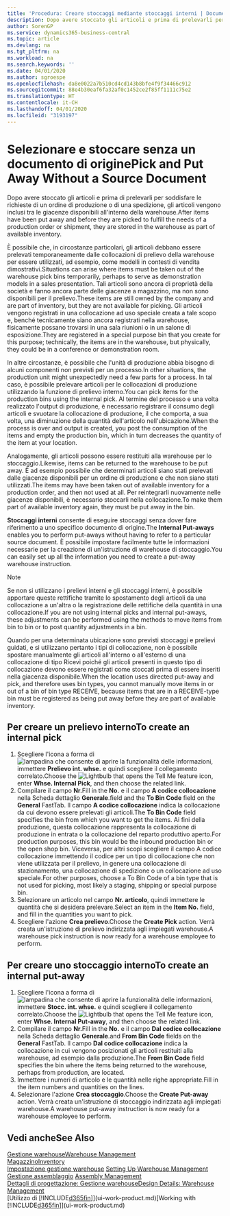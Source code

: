 ```yaml
---
title: 'Procedura: Creare stoccaggi mediante stoccaggi interni | Documenti Microsoft'
description: Dopo avere stoccato gli articoli e prima di prelevarli per soddisfare le richieste di un ordine di produzione o di una spedizione, gli articoli vengono inclusi tra le giacenze disponibili all'interno della warehouse.
author: SorenGP
ms.service: dynamics365-business-central
ms.topic: article
ms.devlang: na
ms.tgt_pltfrm: na
ms.workload: na
ms.search.keywords: ''
ms.date: 04/01/2020
ms.author: sgroespe
ms.openlocfilehash: da8e0022a7b510cd4cd143b8bfe4f9f34466c912
ms.sourcegitcommit: 88e4b30eaf6fa32af0c1452ce2f85ff1111c75e2
ms.translationtype: HT
ms.contentlocale: it-CH
ms.lasthandoff: 04/01/2020
ms.locfileid: "3193197"
---
```

# <a name="pick-and-put-away-without-a-source-document"></a><span data-ttu-id="2e82d-103">Selezionare e stoccare senza un documento di origine</span><span class="sxs-lookup"><span data-stu-id="2e82d-103">Pick and Put Away Without a Source Document</span></span>
<span data-ttu-id="2e82d-104">Dopo avere stoccato gli articoli e prima di prelevarli per soddisfare le richieste di un ordine di produzione o di una spedizione, gli articoli vengono inclusi tra le giacenze disponibili all'interno della warehouse.</span><span class="sxs-lookup"><span data-stu-id="2e82d-104">After items have been put away and before they are picked to fulfill the needs of a production order or shipment, they are stored in the warehouse as part of available inventory.</span></span>  

<span data-ttu-id="2e82d-105">È possibile che, in circostanze particolari, gli articoli debbano essere prelevati temporaneamente dalle collocazioni di prelievo della warehouse per essere utilizzati, ad esempio, come modelli in contesti di vendita dimostrativi.</span><span class="sxs-lookup"><span data-stu-id="2e82d-105">Situations can arise where items must be taken out of the warehouse pick bins temporarily, perhaps to serve as demonstration models in a sales presentation.</span></span> <span data-ttu-id="2e82d-106">Tali articoli sono ancora di proprietà della società e fanno ancora parte delle giacenze a magazzino, ma non sono disponibili per il prelievo.</span><span class="sxs-lookup"><span data-stu-id="2e82d-106">These items are still owned by the company and are part of inventory, but they are not available for picking.</span></span> <span data-ttu-id="2e82d-107">Gli articoli vengono registrati in una collocazione ad uso speciale creata a tale scopo e, benché tecnicamente siano ancora registrati nella warehouse, fisicamente possano trovarsi in una sala riunioni o in un salone di esposizione.</span><span class="sxs-lookup"><span data-stu-id="2e82d-107">They are registered in a special purpose bin that you create for this purpose; technically, the items are in the warehouse, but physically, they could be in a conference or demonstration room.</span></span>  

<span data-ttu-id="2e82d-108">In altre circostanze, è possibile che l'unità di produzione abbia bisogno di alcuni componenti non previsti per un processo.</span><span class="sxs-lookup"><span data-stu-id="2e82d-108">In other situations, the production unit might unexpectedly need a few parts for a process.</span></span> <span data-ttu-id="2e82d-109">In tal caso, è possibile prelevare articoli per le collocazioni di produzione utilizzando la funzione di prelievo interno.</span><span class="sxs-lookup"><span data-stu-id="2e82d-109">You can pick items for the production bins using the internal pick.</span></span> <span data-ttu-id="2e82d-110">Al termine del processo e una volta realizzato l'output di produzione, è necessario registrare il consumo degli articoli e svuotare la collocazione di produzione, il che comporta, a sua volta, una diminuzione della quantità dell'articolo nell'ubicazione.</span><span class="sxs-lookup"><span data-stu-id="2e82d-110">When the process is over and output is created, you post the consumption of the items and empty the production bin, which in turn decreases the quantity of the item at your location.</span></span>  

<span data-ttu-id="2e82d-111">Analogamente, gli articoli possono essere restituiti alla warehouse per lo stoccaggio.</span><span class="sxs-lookup"><span data-stu-id="2e82d-111">Likewise, items can be returned to the warehouse to be put away.</span></span> <span data-ttu-id="2e82d-112">È ad esempio possibile che determinati articoli siano stati prelevati dalle giacenze disponibili per un ordine di produzione e che non siano stati utilizzati.</span><span class="sxs-lookup"><span data-stu-id="2e82d-112">The items may have been taken out of available inventory for a production order, and then not used at all.</span></span> <span data-ttu-id="2e82d-113">Per reintegrarli nuovamente nelle giacenze disponibili, è necessario stoccarli nella collocazione.</span><span class="sxs-lookup"><span data-stu-id="2e82d-113">To make them part of available inventory again, they must be put away in the bin.</span></span>  

<span data-ttu-id="2e82d-114">**Stoccaggi interni** consente di eseguire stoccaggi senza dover fare riferimento a uno specifico documento di origine.</span><span class="sxs-lookup"><span data-stu-id="2e82d-114">The **Internal Put-aways** enables you to perform put-aways without having to refer to a particular source document.</span></span> <span data-ttu-id="2e82d-115">È possibile impostare facilmente tutte le informazioni necessarie per la creazione di un'istruzione di warehouse di stoccaggio.</span><span class="sxs-lookup"><span data-stu-id="2e82d-115">You can easily set up all the information you need to create a put-away warehouse instruction.</span></span>  

> [!NOTE]  
>  <span data-ttu-id="2e82d-116">Se non si utilizzano i prelievi interni e gli stoccaggi interni, è possibile apportare queste rettifiche tramite lo spostamento degli articoli da una collocazione a un'altra o la registrazione delle rettifiche della quantità in una collocazione.</span><span class="sxs-lookup"><span data-stu-id="2e82d-116">If you are not using internal picks and internal put-aways, these adjustments can be performed using the methods to move items from bin to bin or to post quantity adjustments in a bin.</span></span>  
>   
>  <span data-ttu-id="2e82d-117">Quando per una determinata ubicazione sono previsti stoccaggi e prelievi guidati, e si utilizzano pertanto i tipi di collocazione, non è possibile spostare manualmente gli articoli all'interno o all'esterno di una collocazione di tipo Ricevi poiché gli articoli presenti in questo tipo di collocazione devono essere registrati come stoccati prima di essere inseriti nella giacenza disponibile.</span><span class="sxs-lookup"><span data-stu-id="2e82d-117">When the location uses directed put-away and pick, and therefore uses bin types, you cannot manually move items in or out of a bin of bin type RECEIVE, because items that are in a RECEIVE-type bin must be registered as being put away before they are part of available inventory.</span></span>  

## <a name="to-create-an-internal-pick"></a><span data-ttu-id="2e82d-118">Per creare un prelievo interno</span><span class="sxs-lookup"><span data-stu-id="2e82d-118">To create an internal pick</span></span>  
1.  <span data-ttu-id="2e82d-119">Scegliere l'icona a forma di ![lampadina che consente di aprire la funzionalità delle informazioni](media/ui-search/search_small.png "Informazioni sull'operazione che si desidera eseguire"), immettere **Prelievo int. whse.** e quindi scegliere il collegamento correlato.</span><span class="sxs-lookup"><span data-stu-id="2e82d-119">Choose the ![Lightbulb that opens the Tell Me feature](media/ui-search/search_small.png "Tell me what you want to do") icon, enter **Whse. Internal Pick**, and then choose the related link.</span></span>  
2.  <span data-ttu-id="2e82d-120">Compilare il campo **Nr.**</span><span class="sxs-lookup"><span data-stu-id="2e82d-120">Fill in the **No.**</span></span> <span data-ttu-id="2e82d-121">e il campo **A codice collocazione** nella Scheda dettaglio **Generale**.</span><span class="sxs-lookup"><span data-stu-id="2e82d-121">field and the **To Bin Code** field on the **General** FastTab.</span></span> <span data-ttu-id="2e82d-122">Il campo **A codice collocazione** indica la collocazione da cui devono essere prelevati gli articoli.</span><span class="sxs-lookup"><span data-stu-id="2e82d-122">The **To Bin Code** field specifies the bin from which you want to get the items.</span></span> <span data-ttu-id="2e82d-123">Ai fini della produzione, questa collocazione rappresenta la collocazione di produzione in entrata o la collocazione del reparto produttivo aperto.</span><span class="sxs-lookup"><span data-stu-id="2e82d-123">For production purposes, this bin would be the inbound production bin or the open shop bin.</span></span> <span data-ttu-id="2e82d-124">Viceversa, per altri scopi scegliere il campo A codice collocazione immettendo il codice per un tipo di collocazione che non viene utilizzata per il prelievo, in genere una collocazione di stazionamento, una collocazione di spedizione o un collocazione ad uso speciale.</span><span class="sxs-lookup"><span data-stu-id="2e82d-124">For other purposes, choose a To Bin Code of a bin type that is not used for picking, most likely a staging, shipping or special purpose bin.</span></span>  
3.  <span data-ttu-id="2e82d-125">Selezionare un articolo nel campo **Nr. articolo**, quindi immettere le quantità che si desidera prelevare.</span><span class="sxs-lookup"><span data-stu-id="2e82d-125">Select an item in the **Item No.** field, and fill in the quantities you want to pick.</span></span>  
4. <span data-ttu-id="2e82d-126">Scegliere l'azione **Crea prelievo**.</span><span class="sxs-lookup"><span data-stu-id="2e82d-126">Choose the **Create Pick** action.</span></span> <span data-ttu-id="2e82d-127">Verrà creata un'istruzione di prelievo indirizzata agli impiegati warehouse.</span><span class="sxs-lookup"><span data-stu-id="2e82d-127">A warehouse pick instruction is now ready for a warehouse employee to perform.</span></span>  

## <a name="to-create-an-internal-put-away"></a><span data-ttu-id="2e82d-128">Per creare uno stoccaggio interno</span><span class="sxs-lookup"><span data-stu-id="2e82d-128">To create an internal put-away</span></span>  
1.  <span data-ttu-id="2e82d-129">Scegliere l'icona a forma di ![lampadina che consente di aprire la funzionalità delle informazioni](media/ui-search/search_small.png "Informazioni sull'operazione che si desidera eseguire"), immettere **Stocc. int. whse.** e quindi scegliere il collegamento correlato.</span><span class="sxs-lookup"><span data-stu-id="2e82d-129">Choose the ![Lightbulb that opens the Tell Me feature](media/ui-search/search_small.png "Tell me what you want to do") icon, enter **Whse. Internal Put-away**, and then choose the related link.</span></span>  
2.  <span data-ttu-id="2e82d-130">Compilare il campo **Nr.**</span><span class="sxs-lookup"><span data-stu-id="2e82d-130">Fill in the **No.**</span></span> <span data-ttu-id="2e82d-131">e il campo **Dal codice collocazione** nella Scheda dettaglio **Generale**.</span><span class="sxs-lookup"><span data-stu-id="2e82d-131">and **From Bin Code** fields on the **General** FastTab.</span></span> <span data-ttu-id="2e82d-132">Il campo **Dal codice collocazione** indica la collocazione in cui vengono posizionati gli articoli restituiti alla warehouse, ad esempio dalla produzione.</span><span class="sxs-lookup"><span data-stu-id="2e82d-132">The **From Bin Code** field specifies the bin where the items being returned to the warehouse, perhaps from production, are located.</span></span>  
3.  <span data-ttu-id="2e82d-133">Immettere i numeri di articolo e le quantità nelle righe appropriate.</span><span class="sxs-lookup"><span data-stu-id="2e82d-133">Fill in the item numbers and quantities on the lines.</span></span>  
4.  <span data-ttu-id="2e82d-134">Selezionare l'azione **Crea stoccaggio**.</span><span class="sxs-lookup"><span data-stu-id="2e82d-134">Choose the **Create Put-away** action.</span></span> <span data-ttu-id="2e82d-135">Verrà creata un'istruzione di stoccaggio indirizzata agli impiegati warehouse.</span><span class="sxs-lookup"><span data-stu-id="2e82d-135">A warehouse put-away instruction is now ready for a warehouse employee to perform.</span></span>  

## <a name="see-also"></a><span data-ttu-id="2e82d-136">Vedi anche</span><span class="sxs-lookup"><span data-stu-id="2e82d-136">See Also</span></span>  
[<span data-ttu-id="2e82d-137">Gestione warehouse</span><span class="sxs-lookup"><span data-stu-id="2e82d-137">Warehouse Management</span></span>](warehouse-manage-warehouse.md)  
[<span data-ttu-id="2e82d-138">Magazzino</span><span class="sxs-lookup"><span data-stu-id="2e82d-138">Inventory</span></span>](inventory-manage-inventory.md)  
<span data-ttu-id="2e82d-139">[Impostazione gestione warehouse](warehouse-setup-warehouse.md)   </span><span class="sxs-lookup"><span data-stu-id="2e82d-139">[Setting Up Warehouse Management](warehouse-setup-warehouse.md)   </span></span>  
<span data-ttu-id="2e82d-140">[Gestione assemblaggio](assembly-assemble-items.md)  </span><span class="sxs-lookup"><span data-stu-id="2e82d-140">[Assembly Management](assembly-assemble-items.md)  </span></span>  
[<span data-ttu-id="2e82d-141">Dettagli di progettazione: Gestione warehouse</span><span class="sxs-lookup"><span data-stu-id="2e82d-141">Design Details: Warehouse Management</span></span>](design-details-warehouse-management.md)  
<span data-ttu-id="2e82d-142">[Utilizzo di [!INCLUDE[d365fin](includes/d365fin_md.md)]](ui-work-product.md)</span><span class="sxs-lookup"><span data-stu-id="2e82d-142">[Working with [!INCLUDE[d365fin](includes/d365fin_md.md)]](ui-work-product.md)</span></span>
